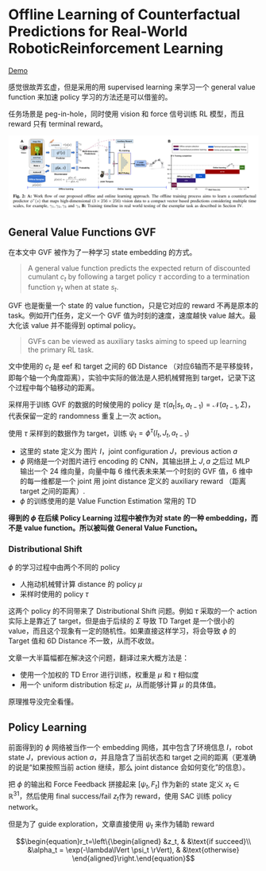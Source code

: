 # Offline  Learning  of  Counterfactual  Predictions  for  Real-World  RoboticReinforcement  Learning
[Demo](https://sites.google.com/view/realrl)

感觉很故弄玄虚，但是采用的用 supervised learning 来学习一个 general value function 来加速 policy 学习的方法还是可以借鉴的。

任务场景是 peg-in-hole，同时使用 vision 和 force 信号训练 RL 模型，而且 reward 只有 terminal reward。

![](../imgs/offlineGVF.png)

## General Value Functions GVF
在本文中 GVF 被作为了一种学习 state embedding 的方式。

> A  general  value function predicts the expected return of discounted cumulant $c_t$ by following a target policy $\tau$ according to a termination function $\gamma_t$ when  at  state $s_t$.

GVF 也是衡量一个 state 的 value function，只是它对应的 reward 不再是原本的 task。例如开门任务，定义一个 GVF 值为时刻的速度，速度越快 value 越大。最大化该 value 并不能得到 optimal policy。

> GVFs can be viewed as auxiliary tasks aiming to speed up learning the primary RL task.

文中使用的 $c_t$ 是 eef 和 target 之间的 6D Distance （对应6轴而不是平移旋转，即每个轴一个角度距离），实验中实际的做法是人把机械臂拖到 target，记录下这个过程中每个轴移动的距离。

采样用于训练 GVF 的数据的时候使用的 policy 是 $\tau(a_t|s_t, a_{t-1})=\mathcal{N}(a_{t-1}, \Sigma)$，代表保留一定的 randomness 重复上一次 action。

使用 $\tau$ 采样到的数据作为 target，训练 $\psi_t = \phi^\tau(I_t, J_t, a_{t-1})$
- 这里的 state 定义为 图片 $I$，joint configuration $J$，previous action $a$
- $\phi$ 网络是一个对图片进行 encoding 的 CNN，其输出拼上 $J,a$ 之后过 MLP 输出一个 24 维向量，向量中每 6 维代表未来某一个时刻的 GVF 值，6 维中的每一维都是一个 joint 用 joint distance 定义的 auxiliary reward （距离 target 之间的距离）.
- $\phi$ 的训练使用的是 Value Function Estimation 常用的 TD 

**得到的 $\phi$ 在后续 Policy Learning 过程中被作为对 state 的一种 embedding，而不是 value function。所以被叫做 General Value Function。**

### Distributional Shift
$\phi$ 的学习过程中由两个不同的 policy
- 人拖动机械臂计算 distance 的 policy $\mu$
- 采样时使用的 policy $\tau$

这两个 policy 的不同带来了 Distributional Shift 问题。例如 $\tau$ 采取的一个 action 实际上是靠近了 target，但是由于后续的 $\Sigma$ 导致 TD Target 是一个很小的 value，而且这个现象有一定的随机性。如果直接这样学习，将会导致 $\phi$ 的 Target 值和 6D Distance 不一致，从而不收敛。

文章一大半篇幅都在解决这个问题，翻译过来大概方法是：
- 使用一个加权的 TD Error 进行训练，权重是 $\mu$ 和 $\tau$ 相似度
- 用一个 uniform distribution 标定 $\mu$，从而能够计算 $\mu$ 的具体值。

原理推导没完全看懂。

## Policy Learning
前面得到的 $\phi$ 网络被当作一个 embedding 网络，其中包含了环境信息 $I$，robot state $J$，previous action $a$，并且隐含了当前状态和 target 之间的距离（更准确的说是“如果按照当前 action 继续，那么 joint distance 会如何变化”的信息）。

把 $\phi$ 的输出和 Force Feedback 拼接起来 $[\psi_t, F_t]$ 作为新的 state 定义 $x_t\in \mathbb{R}^{31}$，然后使用 final success/fail $z_t$作为 reward，使用 SAC 训练 policy network。

但是为了 guide exploration，文章直接使用 $\psi_t$ 来作为辅助 reward

$$\begin{equation}r_t=\left\{\begin{aligned}
&z_t, & &\text{if succeed}\\
&\alpha_t = \exp(-\lambda\lVert \psi_t \rVert), & &\text{otherwise}
\end{aligned}\right.\end{equation}$$
